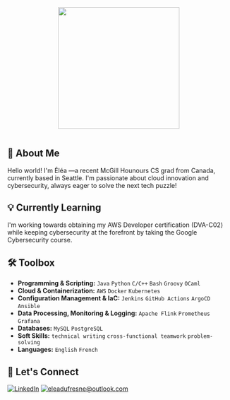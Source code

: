 <div id="header" align="center">
  <img src="https://media.giphy.com/media/v1.Y2lkPTc5MGI3NjExZWtmNzBoM3N3MzZ3YmJxYWlsOXkyaHdvdXNjZHdrZThjeDluYzZkciZlcD12MV9pbnRlcm5hbF9naWZfYnlfaWQmY3Q9cw/3kPDmoWdBpQPNhCnUG/giphy.gif" width="275"/>
</div>
<p align="center"><img src="https://komarev.com/ghpvc/?username=eleadufresne&style=flat-square&color=blue" alt=""></p>

## 🚀 About Me

Hello world! I'm Éléa —a recent McGill Hounours CS grad from Canada, currently based in Seattle. I'm passionate about cloud innovation and cybersecurity, always eager to solve the next tech puzzle!
 
## 💡 Currently Learning

I'm working towards obtaining my AWS Developer certification (DVA-C02) while keeping cybersecurity at the forefront by taking the Google Cybersecurity course.

## 🛠 Toolbox

- **Programming & Scripting:** `Java` `Python` `C/C++` `Bash` `Groovy` `OCaml`
- **Cloud & Containerization:** `AWS` `Docker` `Kubernetes`
- **Configuration Management & IaC:** `Jenkins` `GitHub Actions` `ArgoCD` `Ansible` 
- **Data Processing, Monitoring & Logging:** `Apache Flink` `Prometheus` `Grafana`
- **Databases:** `MySQL` `PostgreSQL`
- **Soft Skills:** `technical writing` `cross-functional teamwork` `problem-solving`
- **Languages:** `English` `French`
  
<!--
## :woman_technologist: Stats
[![GitHub Streak](http://github-readme-streak-stats.herokuapp.com?user=eleadufresne&theme=dark&background=000000)](https://git.io/streak-stats)

[![Top Langs](https://github-readme-stats.vercel.app/api/top-langs/?username=eleadufresne&layout=compact&theme=vision-friendly-dark)](https://github.com/anuraghazra/github-readme-stats)
-->

## 🤝 Let's Connect

<a href="https://www.linkedin.com/in/eleadufresne/">![LinkedIn](https://img.shields.io/badge/LinkedIn-0077B5?style=for-the-badge&logo=linkedin&logoColor=white)</a>
<a href="mailto:eleadufresne@outlook.com">![eleadufresne@outlook.com](https://img.shields.io/badge/email-D14836?style=for-the-badge&logo=maildotru&logoColor=white)</a> 

